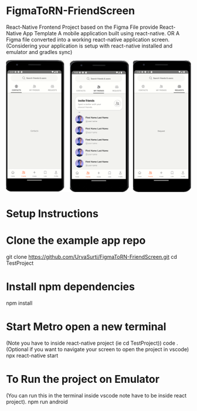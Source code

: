 # FigmaToRN-FriendScreen
React-Native Frontend Project based on the Figma File provide
React-Native App Template 
A mobile application built using react-native.
		OR
A Figma file converted into a working react-native application screen.(Considering your application is setup with react-native installed and emulator and gradles sync)

![Alt text](https://github.com/UrvaSurti/FigmaToRN-FriendScreen/blob/main/screenshots.png)

# Setup Instructions
# Clone the example app repo
git clone https://github.com/UrvaSurti/FigmaToRN-FriendScreen.git
cd TestProject

# Install npm dependencies
npm install
	
# Start Metro open a new terminal 
(Note you have to inside react-native project (ie cd TestProject))
code . (Optional if you want to navigate your screen to open the project in vscode)  
npx react-native start

# To Run the project on Emulator
(You can run this in the terminal inside vscode note have to be inside react project). 
npm run android
